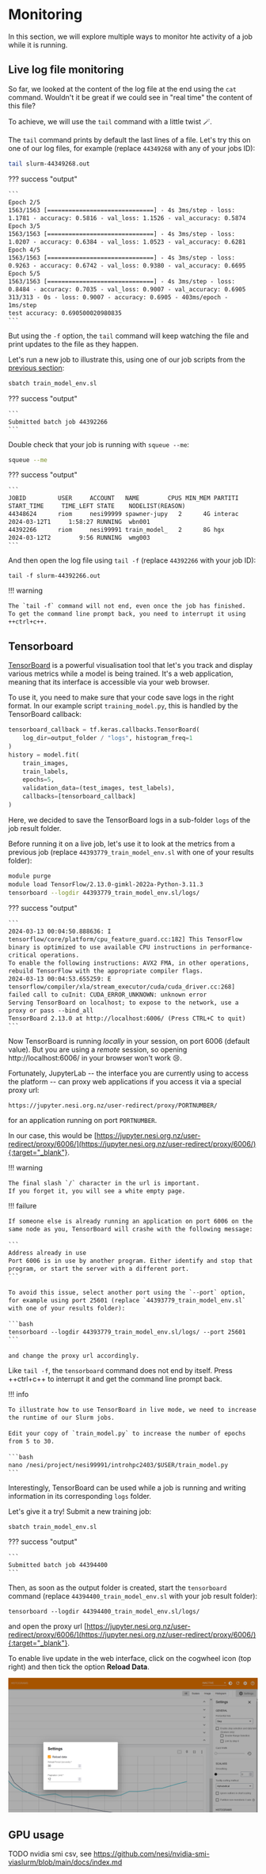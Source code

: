 # Monitoring

In this section, we will explore multiple ways to monitor hte activity of a job while it is running.

## Live log file monitoring

So far, we looked at the content of the log file at the end using the `cat` command.
Wouldn't it be great if we could see in "real time" the content of this file?

To achieve, we will use the `tail` command with a little twist 🪄.

The `tail` command prints by default the last lines of a file.
Let's try this on one of our log files, for example (replace `44349268` with any of your jobs ID):

```bash
tail slurm-44349268.out
```

??? success "output"

    ```
    Epoch 2/5
    1563/1563 [==============================] - 4s 3ms/step - loss: 1.1781 - accuracy: 0.5816 - val_loss: 1.1526 - val_accuracy: 0.5874
    Epoch 3/5
    1563/1563 [==============================] - 4s 3ms/step - loss: 1.0207 - accuracy: 0.6384 - val_loss: 1.0523 - val_accuracy: 0.6281
    Epoch 4/5
    1563/1563 [==============================] - 4s 3ms/step - loss: 0.9263 - accuracy: 0.6742 - val_loss: 0.9380 - val_accuracy: 0.6695
    Epoch 5/5
    1563/1563 [==============================] - 4s 3ms/step - loss: 0.8484 - accuracy: 0.7035 - val_loss: 0.9007 - val_accuracy: 0.6905
    313/313 - 0s - loss: 0.9007 - accuracy: 0.6905 - 403ms/epoch - 1ms/step
    test accuracy: 0.690500020980835
    ```

But using the `-f` option, the `tail` command will keep watching the file and print updates to the file as they happen.

Let's run a new job to illustrate this, using one of our job scripts from the [previous section](submit.md):

```bash
sbatch train_model_env.sl
```

??? success "output"

    ```
    Submitted batch job 44392266
    ```

Double check that your job is running with `squeue --me`:

```bash
squeue --me
```

??? success "output"

    ```
    JOBID         USER     ACCOUNT   NAME        CPUS MIN_MEM PARTITI START_TIME     TIME_LEFT STATE    NODELIST(REASON)    
    44348624      riom     nesi99999 spawner-jupy   2      4G interac 2024-03-12T1     1:58:27 RUNNING  wbn001              
    44392266      riom     nesi99991 train_model_   2      8G hgx     2024-03-12T2        9:56 RUNNING  wmg003
    ```

And then open the log file using `tail -f` (replace `44392266` with your job ID):

```
tail -f slurm-44392266.out
```

!!! warning

    The `tail -f` command will not end, even once the job has finished.
    To get the command line prompt back, you need to interrupt it using ++ctrl+c++.

## Tensorboard

[TensorBoard](https://www.tensorflow.org/tensorboard) is a powerful visualisation tool that let's you track  and display various metrics while a model is being trained.
It's a web application, meaning that its interface is accessible via your web browser.

To use it, you need to make sure that your code save logs in the right format.
In our example script `training_model.py`, this is handled by the TensorBoard callback:

```python
tensorboard_callback = tf.keras.callbacks.TensorBoard(
    log_dir=output_folder / "logs", histogram_freq=1
)
history = model.fit(
    train_images,
    train_labels,
    epochs=5,
    validation_data=(test_images, test_labels),
    callbacks=[tensorboard_callback]
)
```

Here, we decided to save the TensorBoard logs in a sub-folder `logs` of the job result folder.


Before running it on a live job, let's use it to look at the metrics from a previous job (replace `44393779_train_model_env.sl` with one of your results folder):

```bash
module purge
module load TensorFlow/2.13.0-gimkl-2022a-Python-3.11.3
tensorboard --logdir 44393779_train_model_env.sl/logs/
```

??? success "output"

    ```
    2024-03-13 00:04:50.888636: I tensorflow/core/platform/cpu_feature_guard.cc:182] This TensorFlow binary is optimized to use available CPU instructions in performance-critical operations.
    To enable the following instructions: AVX2 FMA, in other operations, rebuild TensorFlow with the appropriate compiler flags.
    2024-03-13 00:04:53.655259: E tensorflow/compiler/xla/stream_executor/cuda/cuda_driver.cc:268] failed call to cuInit: CUDA_ERROR_UNKNOWN: unknown error
    Serving TensorBoard on localhost; to expose to the network, use a proxy or pass --bind_all
    TensorBoard 2.13.0 at http://localhost:6006/ (Press CTRL+C to quit)
    ```

Now TensorBoard is running *locally* in your session, on port 6006 (default value).
But you are using a *remote* session, so opening http://localhost:6006/ in your browser won't work 😢.

Fortunately, JupyterLab -- the interface you are currently using to access the platform -- can proxy web applications if you access it via a special proxy url:

```
https://jupyter.nesi.org.nz/user-redirect/proxy/PORTNUMBER/
```

for an application running on port `PORTNUMBER`.

In our case, this would be [https://jupyter.nesi.org.nz/user-redirect/proxy/6006/](https://jupyter.nesi.org.nz/user-redirect/proxy/6006/){:target="_blank"}.

!!! warning

    The final slash `/` character in the url is important.
    If you forget it, you will see a white empty page.

!!! failure

    If someone else is already running an application on port 6006 on the same node as you, TensorBoard will crashe with the following message:

    ```
    Address already in use
    Port 6006 is in use by another program. Either identify and stop that program, or start the server with a different port.
    ```

    To avoid this issue, select another port using the `--port` option, for example using port 25601 (replace `44393779_train_model_env.sl` with one of your results folder):

    ```bash
    tensorboard --logdir 44393779_train_model_env.sl/logs/ --port 25601
    ```

    and change the proxy url accordingly.

Like `tail -f`, the `tensorboard` command does not end by itself.
Press ++ctrl+c++ to interrupt it and get the command line prompt back.

!!! info

    To illustrate how to use TensorBoard in live mode, we need to increase the runtime of our Slurm jobs.

    Edit your copy of `train_model.py` to increase the number of epochs from 5 to 30.
    
    ```bash
    nano /nesi/project/nesi99991/introhpc2403/$USER/train_model.py
    ```

Interestingly, TensorBoard can be used while a job is running and writing information in its corresponding `logs` folder.

Let's give it a try! Submit a new training job:

```bash
sbatch train_model_env.sl
```

??? success "output"

    ```
    Submitted batch job 44394400
    ```

Then, as soon as the output folder is created, start the `tensorboard` command (replace `44394400_train_model_env.sl` with your job result folder):

```
tensorboard --logdir 44394400_train_model_env.sl/logs/
```

and open the proxy url [https://jupyter.nesi.org.nz/user-redirect/proxy/6006/](https://jupyter.nesi.org.nz/user-redirect/proxy/6006/){:target="_blank"}.

To enable live update in the web interface, click on the cogwheel icon (top right) and then tick the option **Reload Data**.

![](imgs/tensorboard.png)

## GPU usage

TODO nvidia smi csv, see https://github.com/nesi/nvidia-smi-viaslurm/blob/main/docs/index.md
